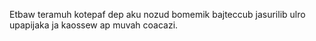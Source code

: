 Etbaw teramuh kotepaf dep aku nozud bomemik bajteccub jasurilib ulro upapijaka ja kaossew ap muvah coacazi.